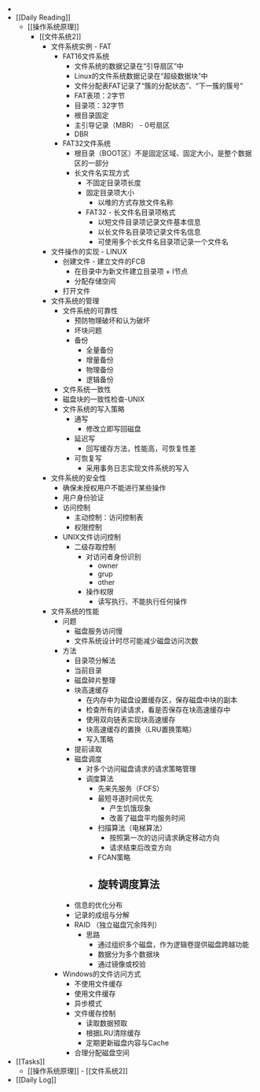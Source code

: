 -
- [[Daily Reading]]
	- [[操作系统原理]]
		- [[文件系统2]]
			- 文件系统实例 - FAT
				- FAT16文件系统
					- 文件系统的数据记录在“引导扇区”中
					- Linux的文件系统数据记录在“超级数据块”中
					- 文件分配表FAT记录了“簇的分配状态”、“下一簇的簇号”
					- FAT表项：2字节
					- 目录项：32字节
					- 根目录固定
					- 主引导记录（MBR） - 0号扇区
					- DBR
				- FAT32文件系统
					- 根目录（BOOT区）不是固定区域、固定大小，是整个数据区的一部分
					- 长文件名实现方式
						- 不固定目录项长度
						- 固定目录项大小
							- 以堆的方式存放文件名称
						- FAT32 - 长文件名目录项格式
							- 以短文件目录项记录文件基本信息
							- 以长文件名目录项记录文件名信息
							- 可使用多个长文件名目录项记录一个文件名
			- 文件操作的实现 - LINUX
				- 创建文件 - 建立文件的FCB
					- 在目录中为新文件建立目录项 + I节点
					- 分配存储空间
				- 打开文件
			- 文件系统的管理
				- 文件系统的可靠性
					- 预防物理破坏和认为破坏
					- 坏块问题
					- 备份
						- 全量备份
						- 增量备份
						- 物理备份
						- 逻辑备份
				- 文件系统一致性
				- 磁盘块的一致性检查-UNIX
				- 文件系统的写入策略
					- 通写
						- 修改立即写回磁盘
					- 延迟写
						- 回写缓存方法，性能高，可恢复性差
					- 可恢复写
						- 采用事务日志实现文件系统的写入
			- 文件系统的安全性
				- 确保未授权用户不能进行某些操作
				- 用户身份验证
				- 访问控制
					- 主动控制：访问控制表
					- 权限控制
				- UNIX文件访问控制
					- 二级存取控制
						- 对访问者身份识别
							- owner
							- grup
							- other
						- 操作权限
							- 读写执行、不能执行任何操作
			- 文件系统的性能
				- 问题
					- 磁盘服务访问慢
					- 文件系统设计时尽可能减少磁盘访问次数
				- 方法
					- 目录项分解法
					- 当前目录
					- 磁盘碎片整理
					- 块高速缓存
						- 在内存中为磁盘设置缓存区，保存磁盘中块的副本
						- 检查所有的读请求，看是否保存在块高速缓存中
						- 使用双向链表实现块高速缓存
						- 块高速缓存的置换（LRU置换策略）
						- 写入策略
					- 提前读取
					- 磁盘调度
						- 对多个访问磁盘请求的请求策略管理
						- 调度算法
							- 先来先服务（FCFS）
							- 最短寻道时间优先
								- 产生饥饿现象
								- 改善了磁盘平均服务时间
							- 扫描算法（电梯算法）
								- 按照第一次的访问请求确定移动方向
								- 请求结束后改变方向
							- FCAN策略
							- 旋转调度算法
								-
					- 信息的优化分布
					- 记录的成组与分解
					- RAID （独立磁盘冗余阵列）
						- 思路
							- 通过组织多个磁盘，作为逻辑卷提供磁盘跨越功能
							- 数据分为多个数据块
							- 通过镜像或校验
				- Windows的文件访问方式
					- 不使用文件缓存
					- 使用文件缓存
					- 异步模式
					- 文件缓存控制
						- 读取数据预取
						- 根据LRU清除缓存
						- 定期更新磁盘内容与Cache
					- 合理分配磁盘空间
- [[Tasks]]
	- [[操作系统原理]] - [[文件系统2]]
- [[Daily Log]]